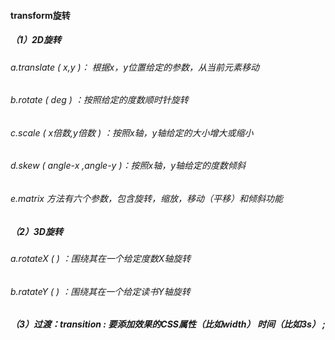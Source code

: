 #### transform旋转

##### （1）2D旋转

###### a.translate ( x,y )： 根据x，y位置给定的参数，从当前元素移动 

###### b.rotate ( deg ) ：按照给定的度数顺时针旋转

###### c.scale ( x倍数,y倍数 ) ：按照x轴，y轴给定的大小增大或缩小

###### d.skew ( angle-x ,angle-y )：按照x轴，y轴给定的度数倾斜

###### e.matrix 方法有六个参数，包含旋转，缩放，移动（平移）和倾斜功能

##### （2）3D旋转 

###### a.rotateX ( ) ：围绕其在一个给定度数X轴旋转

###### b.ratateY ( ) ：围绕其在一个给定读书Y轴旋转

##### （3）过渡：transition : 要添加效果的CSS属性（比如width） 时间（比如3s） ;